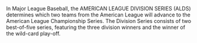 In Major League Baseball, the AMERICAN LEAGUE DIVISION SERIES (ALDS) determines which two teams from the American League will advance to the American League Championship Series. The Division Series consists of two best-of-five series, featuring the three division winners and the winner of the wild-card play-off.
